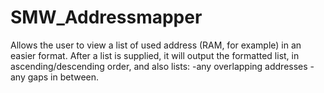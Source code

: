 # SMW_Addressmapper
Allows the user to view a list of used address (RAM, for example) in an easier format. After a list is supplied, it will output the formatted list, in ascending/descending order, and also lists:
-any overlapping addresses
-any gaps in between.
